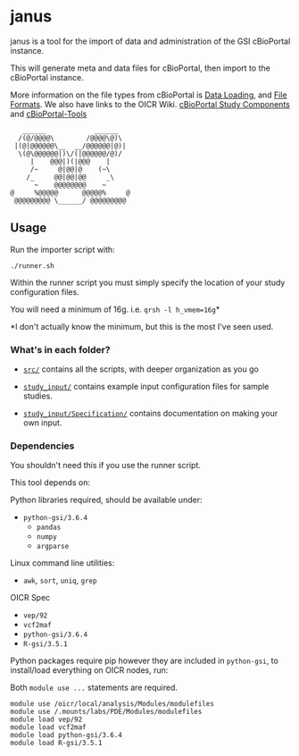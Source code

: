 #  janus
janus is a tool for the import of data and administration of the GSI cBioPortal instance. 

This will generate meta and data files for cBioPortal, then import to the cBioPortal instance.

More information on the file types from cBioPortal is [Data Loading](https://cbioportal.readthedocs.io/en/latest/Data-Loading.html),
and [File Formats](https://cbioportal.readthedocs.io/en/latest/File-Formats.html). 
We also have links to the OICR Wiki. [cBioPortal Study Components](https://wiki.oicr.on.ca/display/GSI/cBioPortal+Study+Components)
and [cBioPortal-Tools](https://wiki.oicr.on.ca/display/GSI/cBioPortal-Tools)

```
   ______            ______   
  /(@/@@@@\        /@@@@\@)\  
 |(@|@@@@@@\__  __/@@@@@@|@)| 
  \(@\@@@@@@|)\/(|@@@@@@/@)/   
     |    @@@|)(|@@@    |     
     /~     @|@@|@    (~\     
    /_     @@|@@|@@     _\    
      ~    @@@@@@@@    ~     
@     %@@@@@      @@@@@%     @
 @@@@@@@@@ \______/ @@@@@@@@@ 
```

## Usage

Run the importer script with:
```
./runner.sh
```
Within the runner script you must simply specify the location of your study configuration files.

You will need a minimum of 16g. i.e. `qrsh -l h_vmem=16g`*

*I don't actually know the minimum, but this is the most I've seen used.

### What's in each folder?

* [`src/`](src) contains all the scripts, with deeper organization as you go

* [`study_input/`](study_input) contains example input configuration files for sample studies.

* [`study_input/Specification/`](study_input/Specification) contains documentation on making your own input.

### Dependencies
You shouldn't need this if you use the runner script.

This tool depends on:

Python libraries required, should be available under:
* `python-gsi/3.6.4`
  * `pandas`
  * `numpy`
  * `argparse`

Linux command line utilities:
* `awk`, `sort`, `uniq`, `grep`

OICR Spec
* `vep/92`
* `vcf2maf`
* `python-gsi/3.6.4`
* `R-gsi/3.5.1`

Python packages require pip however they are included in `python-gsi`, to install/load everything on OICR nodes, run:

Both `module use ...` statements are required.
```
module use /oicr/local/analysis/Modules/modulefiles
module use /.mounts/labs/PDE/Modules/modulefiles
module load vep/92
module load vcf2maf
module load python-gsi/3.6.4
module load R-gsi/3.5.1
```
